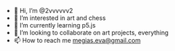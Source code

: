 - 👋 Hi, I’m @2vvvvvv2
- 👀 I’m interested in art and chess
- 🌱 I’m currently learning p5.js
- 💞️ I’m looking to collaborate on art projects, everything
- 📫 How to reach me megias.eva@gmail.com

<!---
2vvvvvv2/2vvvvvv2 is a ✨ special ✨ repository because its `README.md` (this file) appears on your GitHub profile.
You can click the Preview link to take a look at your changes.
--->
